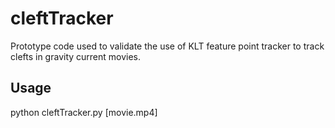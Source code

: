 # cleftTracker

Prototype code used to validate the use of KLT feature point tracker to track clefts in gravity current movies.

## Usage
python cleftTracker.py [movie.mp4]

